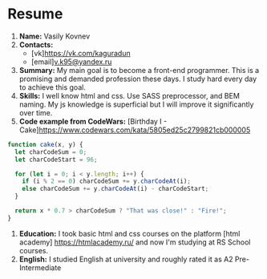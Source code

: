 
# Resume
1. **Name:** Vasily Kovnev
1. **Contacts:**
    * [vk]https://vk.com/kaguradun
    * [email]v.k95@yandex.ru
1. **Summary:** My main goal is to become a front-end programmer. This is a promising and demanded profession these days. I study hard every day to achieve this goal.
1. **Skills:** I well know html and css. Use SASS preprocessor, and BEM naming. My js knowledge is superficial but I will improve it significantly over time.
1. **Code example from CodeWars:**
[Birthday I - Cake]https://www.codewars.com/kata/5805ed25c2799821cb000005
```javascript
function cake(x, y) {
  let charCodeSum = 0;
  let charCodeStart = 96;

  for (let i = 0; i < y.length; i++) {
    if (i % 2 == 0) charCodeSum += y.charCodeAt(i);
    else charCodeSum += y.charCodeAt(i) - charCodeStart;
  }

  return x * 0.7 > charCodeSum ? "That was close!" : "Fire!";
}
```
1. **Education:** I took basic html and css courses on the platform [html academy] https://htmlacademy.ru/ and now I'm studying at RS School courses.
1. **English:** I studied English at university and roughly rated it as A2 Pre-Intermediate